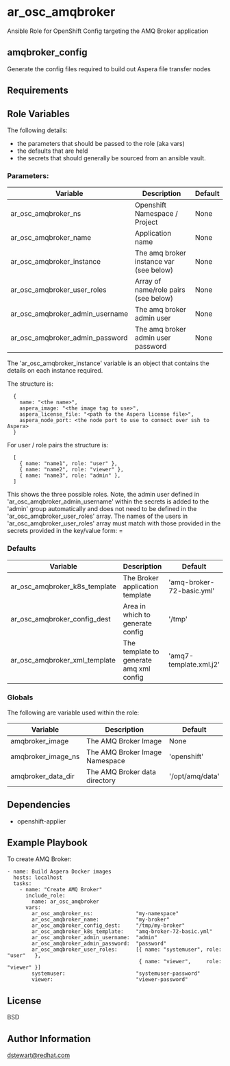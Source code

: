 # ar_osc_amqbroker
Ansible Role for OpenShift Config targeting the AMQ Broker application

## amqbroker_config

Generate the config files required to build out Aspera file transfer 
nodes

## Requirements


## Role Variables
The following details:
- the parameters that should be passed to the role (aka vars)
- the defaults that are held
- the secrets that should generally be sourced from an ansible vault.

### Parameters:
| Variable                        | Description                             | Default |
| --------                        | -----------                             | ------- |
| ar_osc_amqbroker_ns             | Openshift Namespace / Project           | None    |
| ar_osc_amqbroker_name           | Application name                        | None    |
| ar_osc_amqbroker_instance       | The amq broker instance var (see below) | None    |
| ar_osc_amqbroker_user_roles     | Array of name/role pairs (see below)    | None    |
| ar_osc_amqbroker_admin_username | The amq broker admin user               | None    |
| ar_osc_amqbroker_admin_password | The amq broker admin user password      | None    |

The 'ar_osc_amqbroker_instance' variable is an object that contains the details on each instance required.

The structure is:
```
  {
    name: "<the name>",
    aspera_image: "<the image tag to use>",
    aspera_license_file: "<path to the Aspera license file>",
    aspera_node_port: <the node port to use to connect over ssh to Aspera>
  }
```

For user / role pairs the structure is:
```
  [
    { name: "name1", role: "user" },
    { name: "name2", role: "viewer" },
    { name: "name3", role: "admin" },
  ]
```
This shows the three possible roles. Note, the admin user defined in 
'ar_osc_amqbroker_admin_username' within the secrets is added to the
'admin' group automatically and does not need to be defined in the 
'ar_osc_amqbroker_user_roles' array.
The names of the users in 'ar_osc_amqbroker_user_roles' array must match
with those provided in the secrets provided in the key/value form:
<username>=<password>

### Defaults
| Variable                      | Description                             | Default                   |
| --------                      | -----------                             | -------                   |
| ar_osc_amqbroker_k8s_template | The Broker application template         | 'amq-broker-72-basic.yml' |
| ar_osc_amqbroker_config_dest  | Area in which to generate config        | '/tmp'                    |
| ar_osc_amqbroker_xml_template | The template to generate amq xml config | 'amq7-template.xml.j2'    |


### Globals
The following are variable used within the role:

| Variable           | Description                    | Default         |
| --------           | -----------                    | -------         |
| amqbroker_image    | The AMQ Broker Image           | None            |
| amqbroker_image_ns | The AMQ Broker Image Namespace | 'openshift'     |
| amqbroker_data_dir | The AMQ Broker data directory  | '/opt/amq/data' |


Dependencies
------------
- openshift-applier

Example Playbook
----------------

To create AMQ Broker:
```
- name: Build Aspera Docker images
  hosts: localhost
  tasks:
    - name: "Create AMQ Broker"
      include_role:
        name: ar_osc_amqbroker
      vars:
        ar_osc_amqbroker_ns:              "my-namespace"
        ar_osc_amqbroker_name:            "my-broker"
        ar_osc_amqbroker_config_dest:     "/tmp/my-broker"
        ar_osc_amqbroker_k8s_template:    "amq-broker-72-basic.yml"
        ar_osc_amqbroker_admin_username:  "admin"
        ar_osc_amqbroker_admin_password:  "password"
        ar_osc_amqbroker_user_roles:      [{ name: "systemuser", role: "user"   },
                                           { name: "viewer",     role: "viewer" }]        
        systemuser:                       "systemuser-password"
        viewer:                           "viewer-password" 
```


License
-------

BSD

Author Information
------------------

dstewart@redhat.com
